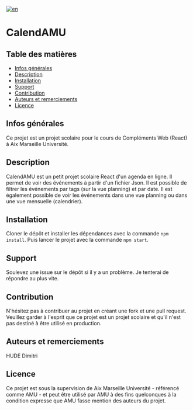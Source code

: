 [![en](https://img.shields.io/badge/lang-en-green.svg)](https://github.com/Sirnyght/calendAMU/blob/master/README.md)

# CalendAMU
## Table des matières
* [Infos générales](#infos-générales)
* [Description](#description)
* [Installation](#installation)
* [Support](#support)
* [Contribution](#contribution)
* [Auteurs et remerciements](#authors-and-acknowledgment)
* [Licence](#licence)

## Infos générales
Ce projet est un projet scolaire pour le cours de Compléments Web (React) à Aix Marseille Université.

## Description
CalendAMU est un petit projet scolaire React d'un agenda en ligne. Il permet de voir des événements à partir d'un fichier Json. Il est possible de filtrer les événements par tags (sur la vue planning) et par date. Il est également possible de voir les événements dans une vue planning ou dans une vue mensuelle (calendrier).

## Installation
Cloner le dépôt et installer les dépendances avec la commande `npm install`.
Puis lancer le projet avec la commande `npm start`.

## Support
Soulevez une issue sur le dépôt si il y a un problème. Je tenterai de répondre au plus vite.

## Contribution
N'hésitez pas à contribuer au projet en créant une fork et une pull request. Veuillez garder à l'esprit que ce projet est un projet scolaire et qu'il n'est pas destiné à être utilisé en production.

## Auteurs et remerciements
HUDE Dimitri

## Licence
Ce projet est sous la supervision de Aix Marseille Université - référencé comme AMU - et peut être utilisé par AMU à des fins quelconques à la condition expresse que AMU fasse mention des auteurs du projet.